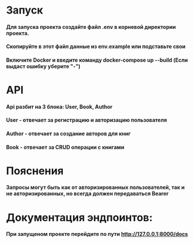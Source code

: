# Запуск
#### Для запуска проекта создайте файл .env в корневой директории проекта.
#### Скопируйте в этот файл данные из env.example или подставьте свои
#### Включите Docker и введите команду docker-compose up --build (Если выдаст ошибку уберите "-")

# API
#### Api разбит на 3 блока:  User, Book, Author
#### User - отвечает за регистрацию и авторизацию пользователя
#### Author - отвечает за создание авторов для книг
#### Book -  отвечает за CRUD операции с книгами

# Пояснения
#### Запросы могут быть как от авторизированных пользователей, так и не авторизированных, но всегда должен передаваться Bearer

# Документация эндпоинтов:
#### При запущеном проекте перейдите по пути http://127.0.0.1:8000/docs